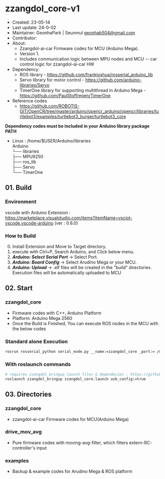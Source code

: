 # zzangdol_core-v1

- Created: 23-05-14
- Last update: 24-0-02
- Maintainer: GeonhaPark | Seunmul <geonhab504@gmail.com>
- Contributor:
- About:
  + Zzangdol-ai-car Firmware codes for MCU (Arduino Mega).
  + Version 1.
  + Includes communication logic between MPU nodes and MCU -- car control logic for zzangdol-ai-car HW
- Dependency:
  + ROS library - https://github.com/frankjoshua/rosserial_arduino_lib
  + Servo library for motor control - https://github.com/arduino-libraries/Servo
  + TimerOne library for supporting multithread in Arduino Mega - https://github.com/PaulStoffregen/TimerOne
- Reference codes
  + https://github.com/ROBOTIS-GIT/OpenCR/tree/master/arduino/opencr_arduino/opencr/libraries/turtlebot3/examples/turtlebot3_burger/turtlebot3_core

**Dependency codes must be included in your Arduino library package PATH**

- Linux : /home/$USER/Arduino/libraries  
  Arduino  
  └── libraries  
   ├── MPU9250  
   ├── ros_lib  
   ├── Servo  
   └── TimerOne

## 01. Build

### Environment

vscode with Arduino Extension : https://marketplace.visualstudio.com/items?itemName=vsciot-vscode.vscode-arduino (ver : 0.6.0)

### How to Build

0. Install Extension and Move to Target directory.
1. execute with Ctrl+P, Search Arduino, and Click below menu.
2. **_Arduino: Select Serial Port_** -> Select Port.
3. **_Arduino: Board Config_** -> Select Arudino Mega or your MCU.
4. **_Arduino: Upload_** -> .elf files will be created in the "build" directories. Execution files will be automatically uploaded to MCU

## 02. Start

### zzangdol_core

- Firmware codes with C++, Arduino Platform
- Platform: Arduino Mega 2560
- Once the Build is Finished, You can execute ROS nodes in the MCU with the below codes

### Standard alone Execution

```bash
rosrun rosserial_python serial_node.py __name:=zzangdol_core _port:= /dev/ttyUSB0 _baud:=115200
```

### With roslaunch commands

```bash
# requires zzangdol_bringup launch files & dependecies : https://github.com/zzangdol-2023/zzangdol_bringup
roslaunch zzangdol_bringup zzangdol_core.launch usb_config:=true
```

## 03. Directories

### zzangdol_core

- zzangdol-ai-car Firmware codes for MCU(Arduino Mega)

### drive_mov_avg

- Pure firmware codes with moving-avg-filter, which filters extern-RC-controller's input

### examples

- Backup & example codes for Arudino Mega & ROS platform
